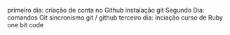 primeiro dia:
   criação de conta no Github
   instalação git
Segundo Dia:
   comandos Git
   sincronismo git / github
terceiro dia:
   inciação curso de Ruby one bit code
   